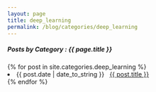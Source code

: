 ```yaml
---
layout: page
title: deep_learning
permalink: /blog/categories/deep_learning
---
```

 
<h5> Posts by Category : {{ page.title }} </h5>

<div class="card">
{% for post in site.categories.deep_learning %}
 <li class="category-posts"><span>{{ post.date | date_to_string }}</span> &nbsp; <a href="{{ post.url }}">{{ post.title }}</a></li>
{% endfor %}
</div>